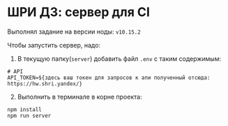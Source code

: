 # ШРИ ДЗ: сервер для CI

Выполнял задание на версии ноды: `v10.15.2`

Чтобы запустить сервер, надо:
1. В текущую папку(`server`) добавить файл `.env` с таким содержимым:
```
# API
API_TOKEN=${здесь ваш токен для запросов к апи полученный отсюда: https://hw.shri.yandex/}
```

2. Выполнить в терминале в корне проекта:
```
npm install
npm run server
```